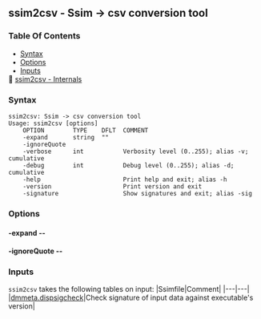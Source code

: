 ## ssim2csv - Ssim -> csv conversion tool


### Table Of Contents
<a href="#table-of-contents"></a>
<!-- dev.mdmark  mdmark:MDSECTION  state:BEG_AUTO  param:Toc -->
&nbsp;&nbsp;&bull;&nbsp;  [Syntax](#syntax)<br/>
&nbsp;&nbsp;&bull;&nbsp;  [Options](#options)<br/>
&nbsp;&nbsp;&bull;&nbsp;  [Inputs](#inputs)<br/>
&#128196; [ssim2csv - Internals](/txt/exe/ssim2csv/internals.md)<br/>

<!-- dev.mdmark  mdmark:MDSECTION  state:END_AUTO  param:Toc -->

### Syntax
<a href="#syntax"></a>
<!-- dev.mdmark  mdmark:MDSECTION  state:BEG_AUTO  param:Syntax -->
```
ssim2csv: Ssim -> csv conversion tool
Usage: ssim2csv [options]
    OPTION        TYPE    DFLT  COMMENT
    -expand       string  ""
    -ignoreQuote
    -verbose      int           Verbosity level (0..255); alias -v; cumulative
    -debug        int           Debug level (0..255); alias -d; cumulative
    -help                       Print help and exit; alias -h
    -version                    Print version and exit
    -signature                  Show signatures and exit; alias -sig

```

<!-- dev.mdmark  mdmark:MDSECTION  state:END_AUTO  param:Syntax -->

### Options
<a href="#options"></a>

<!-- dev.mdmark  mdmark:MDSECTION  state:BEG_AUTO  param:Options -->
#### -expand -- 
<a href="#-expand"></a>

#### -ignoreQuote -- 
<a href="#-ignorequote"></a>

<!-- dev.mdmark  mdmark:MDSECTION  state:END_AUTO  param:Options -->

### Inputs
<a href="#inputs"></a>
<!-- dev.mdmark  mdmark:MDSECTION  state:BEG_AUTO  param:Inputs -->
`ssim2csv` takes the following tables on input:
|Ssimfile|Comment|
|---|---|
|[dmmeta.dispsigcheck](/txt/ssimdb/dmmeta/dispsigcheck.md)|Check signature of input data against executable's version|

<!-- dev.mdmark  mdmark:MDSECTION  state:END_AUTO  param:Inputs -->

